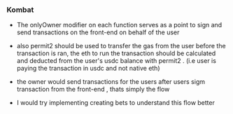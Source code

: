 ### Kombat

- The onlyOwner modifier on each function serves as a point to sign and send transactions on the front-end on behalf of the user

- also permit2 should be used to transfer the gas from the user before the transaction is ran, the eth to run the transaction should be calculated and deducted from the user's usdc balance with permit2 . (i.e user is paying the transaction in usdc and not native eth)
- the owner would send transactions for the users after users sigm transaction from the front-end , thats simply the flow
- I would try implementing creating bets to understand this flow better
